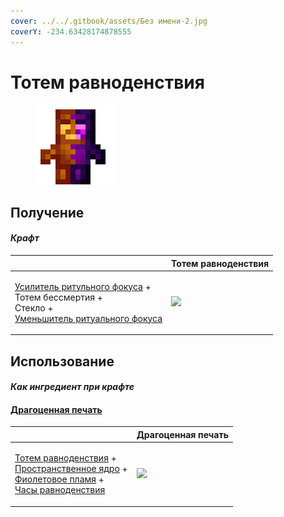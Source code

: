 ```yaml
---
cover: ../../.gitbook/assets/Без имени-2.jpg
coverY: -234.63428174878555
---
```


# Тотем равноденствия

<figure><img src="../../.gitbook/assets/totem_of_equinox_128.png" alt=""><figcaption></figcaption></figure>

## Получение

#### _Крафт_

|                                                                                                                                                                                     |  Тотем равноденствия                              |
| ----------------------------------------------------------------------------------------------------------------------------------------------------------------------------------- | ------------------------------------------------- |
| <p><a href="ritual_focus_greater.md">Усилитель ритульного фокуса</a> +<br>Тотем бессмертия +<br>Стекло +<br><a href="ritual_focus_lesser.md">Уменьшитель ритуального фокуса</a></p> | ![](../../.gitbook/assets/totem\_of\_equinox.png) |

## Использование

#### _Как ингредиент при крафте_

#### [Драгоценная печать](perk_seal.md)

|                                                                                                                                                                                                                                    |  Драгоценная печать                       |
| ---------------------------------------------------------------------------------------------------------------------------------------------------------------------------------------------------------------------------------- | ----------------------------------------- |
| <p><a href="totem_of_equinox.md">Тотем равноденствия</a> +<br><a href="spawner_seeker.md">Пространственное ядро</a> +<br><a href="purple_blaze.md">Фиолетовое пламя</a> +<br><a href="equinox_clock.md">Часы равноденствия</a></p> | ![](../../.gitbook/assets/perk\_seal.png) |

